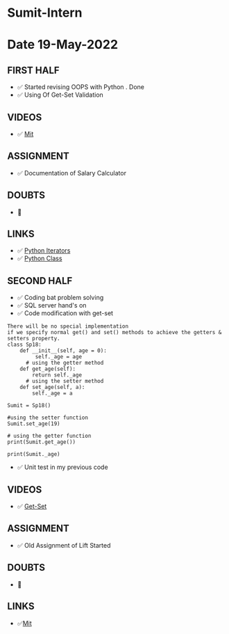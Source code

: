 # Sumit-Intern

# Date 19-May-2022


## FIRST HALF

- ✅ Started revising OOPS with Python . Done
- ✅ Using Of Get-Set Validation

## VIDEOS 
- ✅ [Mit](https://ocw.mit.edu/courses/6-0001-introduction-to-computer-science-and-programming-in-python-fall-2016/video_galleries/lecture-videos/)


## ASSIGNMENT 
- ✅ Documentation of Salary Calculator


## DOUBTS
- 🚫


## LINKS
- ✅ [Python Iterators](https://www.w3schools.com/python/python_iterators.asp)
- ✅ [Python Class](https://www.w3schools.com/python/python_classes.asp)


## SECOND HALF 
- ✅ Coding bat problem solving
- ✅ SQL server hand's on
- ✅ Code modification with get-set
```
There will be no special implementation 
if we specify normal get() and set() methods to achieve the getters & setters property.
class Sp18:   
    def __init__(self, age = 0):   
         self._age = age   
      # using the getter method   
    def get_age(self):   
        return self._age   
      # using the setter method   
    def set_age(self, a):   
        self._age = a   
    
Sumit = Sp18()   
    
#using the setter function  
Sumit.set_age(19)   
    
# using the getter function  
print(Sumit.get_age())   
    
print(Sumit._age)  

```
- ✅ Unit test in my previous code

## VIDEOS
- ✅ [Get-Set](https://www.youtube.com/watch?v=jCzT9XFZ5bw)

## ASSIGNMENT 
- ✅ Old Assignment of Lift Started

## DOUBTS
- 🚫

## LINKS
- ✅[Mit](https://ocw.mit.edu/courses/6-0001-introduction-to-computer-science-and-programming-in-python-fall-2016/video_galleries/lecture-videos/)

